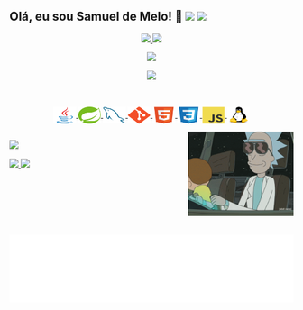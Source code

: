 ##  Olá, eu sou Samuel de Melo! 🤝 ![](https://komarev.com/ghpvc/?username=Samuel-Melo&color=brightgreen) ![](https://visitor-badge.glitch.me/badge?page_id=Samuel-Melo.Samuel-Melo) </a>
  <div>
    <a href="https://github.com/Samuel-Melo">
      <p align = "center">
  <img  src = "https://github-readme-stats.vercel.app/api?username=Samuel-Melo&show_icons=true&theme=radical&line_height=27">
  <img src = "https://github-readme-stats.vercel.app/api/top-langs/?username=Samuel-Melo&hide=html,css,java,shaderlab,kotlin,hlsl&theme=radical">
</p>

<p align = "center">
 <img  src="https://github-readme-streak-stats.herokuapp.com/?user=Samuel-Melo&show_icons=true&locale=en&layout=compact&theme=radical&line_height=0" />
</p> 

<p align = "center">
 <img src="https://activity-graph.herokuapp.com/graph?username=Samuel-Melo&theme=redical">
</p> 

    
  <div style = "display: inline_block">

  <br>
    
  <p align="center">

  <img align = "center" alt = "Java" height = "30" width = "40" src = "https://raw.githubusercontent.com/devicons/devicon/master/icons/java/java-original.svg ">

  <img align = "center" alt = "Springboot" height = "30" width = "40" src = "https://raw.githubusercontent.com/devicons/devicon/master/icons/spring/spring-original.svg ">
<!-- plain -->
 <img align = "center" alt = "mysql" height = "30" width = "40" src = "https://raw.githubusercontent.com/devicons/devicon/master/icons/mysql/mysql-original.svg ">

  <img align = "center" alt = "git" height = "30" width = "40" src = "https://raw.githubusercontent.com/devicons/devicon/master/icons/git/git-original.svg ">

  <img align = "center" alt = "html" height = "30" width = "40" src = "https://raw.githubusercontent.com/devicons/devicon/master/icons/html5/html5-original.svg ">

  <img align = "center" alt = "css" height = "30" width = "40" src = "https://raw.githubusercontent.com/devicons/devicon/master/icons/css3/css3-original.svg ">
  
  <img align = "center" alt = "javascript" height = "30" width = "40" src = "https://raw.githubusercontent.com/devicons/devicon/master/icons/javascript/javascript-original.svg ">
  
  <img align = "center" alt = "javascript" height = "30" width = "40" src = "https://raw.githubusercontent.com/devicons/devicon/master/icons/linux/linux-original.svg ">
  
  </p>
    
 <img height = "150em" align = "right" alt = "Obito" src = "https://github.com/Samuel-Melo/Samuel-Melo/blob/main/rick.gif?raw=true" style = "max-width: 100%;">

</div>
      

  ##

<div> 
<a href="https://www.linkedin.com/in/samuel-melo-/" target="_blank"> <img src = "https://img.shields.io/badge/-LinkedIn-%230077B5?style = for-the-badge & logo = linkedin & logoColor = white" target="_ blank "> </a> 
  
<a href = "mailto:samueldemelo43@gmail.com"><img src="https://img.shields.io/badge/-Gmail-%23333?style=for-the-badge&logo=gmail&logoColor=white" target ="_blank"> </a>
<a href="https://youtube.com/channel/UCGgVPXc4RQpZawenC642hSA" target="_blank"> <img src = "https://img.shields.io/badge/YouTube-FF0000?style=for-the-badge&logo=youtube&logoColor=white" target = "_ blank" > </a>
  
<!--

<a href="https://www.instagram.com/#/" target="_blank"> <img src = "https://img.shields.io/badge/-Instagram-%23E4405F?style=for -the-badge & logo = instagram & logoColor = white "target =" _ blank "> </a> 

<a href="https://linktr.ee/#/" target= "_blank"> <img src = "https://img.shields.io/badge/linktree-65da65?style=for-the-badge&logo= linktree & logoColor = white "target =" _ blank "> </a> <br>
  
<a href="link" target="_blank"> <img src = "https://img.shields.io/badge/Discord-7289DA?style=for-the-badge&logo=discord&logoColor=white" target = "_blank "> </a>

-->
  <br>
  <br>
  <br>
  <br>
  <br>
  <br>
  
  <img height="120" alt="Obrigado por visitar meu perfil! Volte sempre!" width="100%" src="https://raw.githubusercontent.com/Samuel-Melo/Samuel-Melo/dfb7673104464936b2598243c89611df68ad00eb/obg.svg" />

</div>
